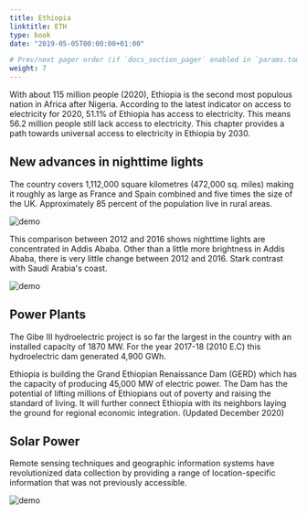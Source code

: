 ```yaml
---
title: Ethiopia
linktitle: ETH
type: book
date: "2019-05-05T00:00:00+01:00"

# Prev/next pager order (if `docs_section_pager` enabled in `params.toml`)
weight: 7
---
```


With about 115 million people (2020), Ethiopia is the second most populous nation in Africa after Nigeria. According to the latest indicator on access to electricity for 2020, 51.1% of Ethiopia has access to electricity. This means 56.2 million people still lack access to electricity. This chapter provides a path towards universal access to electricity in Ethiopia by 2030. 

## New advances in nighttime lights

The country covers 1,112,000 square kilometres (472,000 sq. miles) making it roughly as large as France and Spain combined and five times the size of the UK. Approximately 85 percent of the population live in rural areas. 

<img src="/eth_pd_1km_UN_2020_Image.png" alt="demo" class="img-responsive" title="Population Density 2020 UN adjusted">

This comparison between 2012 and 2016 shows nighttime lights are concentrated in Addis Ababa. Other than a little more brightness in Addis Ababa, there is very little change between 2012 and 2016. Stark contrast with Saudi Arabia's coast. 

<img src="/ETH NTL.png" alt="demo" class="img-responsive" title="Nighttime Lights">

## Power Plants

The Gibe III hydroelectric project is so far the largest in the country with an installed capacity of 1870 MW. For the year 2017-18 (2010 E.C) this hydroelectric dam generated 4,900 GWh.

Ethiopia is building the Grand Ethiopian Renaissance Dam (GERD) which has the capacity of producing 45,000 MW of electric power. The Dam has the potential of lifting millions of Ethiopians out of poverty and raising the standard of living. It will further connect Ethiopia with its neighbors laying the ground for regional economic integration. (Updated December 2020)


## Solar Power

Remote sensing techniques and geographic information systems have revolutionized data collection by providing a range of location-specific information that was not previously accessible.

<img src="/Ethiopia_PVOUT_mid-size-map_156x166mm-300dpi_v20191015.png" alt="demo" class="img-responsive" title="Photovoltaic Power Potential">


